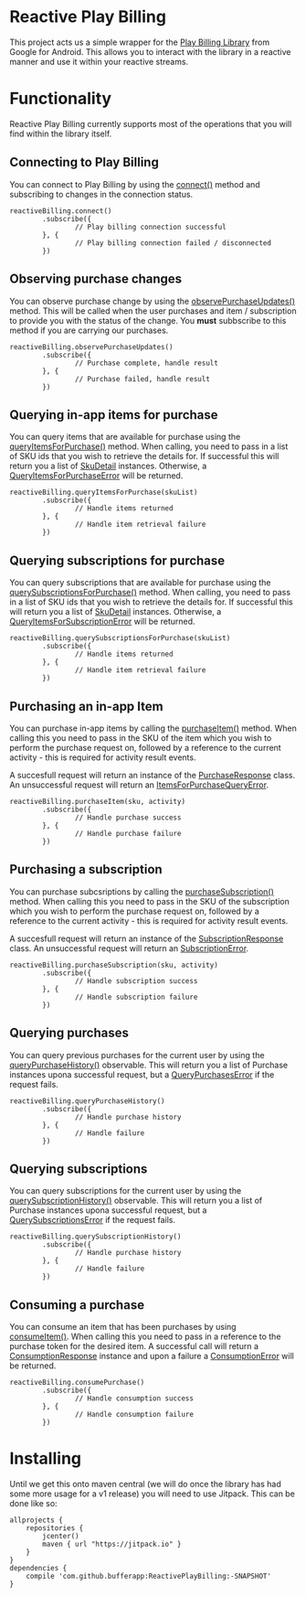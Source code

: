 # Reactive Play Billing

This project acts us a simple wrapper for the [Play Billing Library](https://developer.android.com/google/play/billing/billing_library.html) from Google for Android. This allows you to interact with the library in a reactive manner and use it within your reactive streams.

# Functionality

Reactive Play Billing currently supports most of the operations that you will find within the library itself.

## Connecting to Play Billing

You can connect to Play Billing by using the [connect()](https://github.com/bufferapp/ReactivePlayBilling/blob/master/lib/src/main/java/org/buffer/android/reactiveplaybilling/RxBilling.kt#L26) method and subscribing to changes in the connection status.

    reactiveBilling.connect()
            .subscribe({
                    // Play billing connection successful
            }, {
                    // Play billing connection failed / disconnected
            })

## Observing purchase changes

You can observe purchase change by using the [observePurchaseUpdates()](https://github.com/bufferapp/ReactivePlayBilling/blob/master/lib/src/main/java/org/buffer/android/reactiveplaybilling/RxBilling.kt#L45) method. This will be called when the user purchases and item / subscription to provide you with the status of the change. You **must** subbscribe to this method if you are carrying our purchases.

    reactiveBilling.observePurchaseUpdates()
            .subscribe({
                    // Purchase complete, handle result
            }, {
                    // Purchase failed, handle result
            })

## Querying in-app items for purchase

You can query items that are available for purchase using the [queryItemsForPurchase()](https://github.com/bufferapp/ReactivePlayBilling/blob/master/lib/src/main/java/org/buffer/android/reactiveplaybilling/RxBilling.kt#L49) method. When calling, you need to pass in a list of SKU ids that you wish to retrieve the details for. If successful this will return you a list of [SkuDetail](https://developer.android.com/reference/com/android/billingclient/api/SkuDetails.html) instances. Otherwise, a [QueryItemsForPurchaseError](https://github.com/bufferapp/ReactivePlayBilling/blob/master/lib/src/main/java/org/buffer/android/reactiveplaybilling/model/ItemsForPurchaseResponse.kt) will be returned.

    reactiveBilling.queryItemsForPurchase(skuList)
            .subscribe({
                    // Handle items returned
            }, {
                    // Handle item retrieval failure
            })
            
## Querying subscriptions for purchase

You can query subscriptions that are available for purchase using the [querySubscriptionsForPurchase()](https://github.com/bufferapp/ReactivePlayBilling/blob/master/lib/src/main/java/org/buffer/android/reactiveplaybilling/RxBilling.kt#L63) method. When calling, you need to pass in a list of SKU ids that you wish to retrieve the details for. If successful this will return you a list of [SkuDetail](https://developer.android.com/reference/com/android/billingclient/api/SkuDetails.html) instances. Otherwise, a [QueryItemsForSubscriptionError](https://github.com/bufferapp/ReactivePlayBilling/blob/master/lib/src/main/java/org/buffer/android/reactiveplaybilling/model/ItemsForSubscriptionQueryError.kt) will be returned.

    reactiveBilling.querySubscriptionsForPurchase(skuList)
            .subscribe({
                    // Handle items returned
            }, {
                    // Handle item retrieval failure
            })
            
## Purchasing an in-app Item

You can purchase in-app items by calling the [purchaseItem()](https://github.com/bufferapp/ReactivePlayBilling/blob/master/lib/src/main/java/org/buffer/android/reactiveplaybilling/RxBilling.kt#L78) method. When calling this you need to pass in the SKU of the item which you wish to perform the purchase request on, followed by a reference to the current activity - this is required for activity result events.

A succesfull request will return an instance of the [PurchaseResponse](https://github.com/bufferapp/ReactivePlayBilling/blob/master/lib/src/main/java/org/buffer/android/reactiveplaybilling/model/PurchaseResponse.kt) class. An unsuccessful request will return an [ItemsForPurchaseQueryError](https://github.com/bufferapp/ReactivePlayBilling/blob/master/lib/src/main/java/org/buffer/android/reactiveplaybilling/model/ItemsForPurchaseResponse.kt).

    reactiveBilling.purchaseItem(sku, activity)
            .subscribe({
                    // Handle purchase success
            }, {
                    // Handle purchase failure
            })
            
            
## Purchasing a subscription

You can purchase subcsriptions by calling the [purchaseSubscription()](https://github.com/bufferapp/ReactivePlayBilling/blob/master/lib/src/main/java/org/buffer/android/reactiveplaybilling/RxBilling.kt#L132) method. When calling this you need to pass in the SKU of the subscription which you wish to perform the purchase request on, followed by a reference to the current activity - this is required for activity result events.

A succesfull request will return an instance of the [SubscriptionResponse](https://github.com/bufferapp/ReactivePlayBilling/blob/master/lib/src/main/java/org/buffer/android/reactiveplaybilling/model/SubscriptionResponse.kt) class. An unsuccessful request will return an [SubscriptionError](https://github.com/bufferapp/ReactivePlayBilling/blob/master/lib/src/main/java/org/buffer/android/reactiveplaybilling/model/SubscriptionError.kt).

    reactiveBilling.purchaseSubscription(sku, activity)
            .subscribe({
                    // Handle subscription success
            }, {
                    // Handle subscription failure
            })
            
## Querying purchases

You can query previous purchases for the current user by using the [queryPurchaseHistory()](https://github.com/bufferapp/ReactivePlayBilling/blob/master/lib/src/main/java/org/buffer/android/reactiveplaybilling/ReactivePlayBilling.kt#L92) observable. This will return you a list of Purchase instances upona successful request, but a [QueryPurchasesError](https://github.com/bufferapp/ReactivePlayBilling/blob/master/lib/src/main/java/org/buffer/android/reactiveplaybilling/model/QueryPurchasesResponse.kt) if the request fails.

    reactiveBilling.queryPurchaseHistory()
            .subscribe({
                    // Handle purchase history
            }, {
                    // Handle failure
            })
            
## Querying subscriptions

You can query subscriptions for the current user by using the [querySubscriptionHistory()](https://github.com/bufferapp/ReactivePlayBilling/blob/master/lib/src/main/java/org/buffer/android/reactiveplaybilling/ReactivePlayBilling.kt#L104) observable. This will return you a list of Purchase instances upona successful request, but a [QuerySubscriptionsError](https://github.com/bufferapp/ReactivePlayBilling/blob/master/lib/src/main/java/org/buffer/android/reactiveplaybilling/model/QuerySubscriptionsError.kt) if the request fails.

    reactiveBilling.querySubscriptionHistory()
            .subscribe({
                    // Handle purchase history
            }, {
                    // Handle failure
            })
            
 ## Consuming a purchase

You can consume an item that has been purchases by using [consumeItem()](https://github.com/bufferapp/ReactivePlayBilling/blob/master/lib/src/main/java/org/buffer/android/reactiveplaybilling/ReactivePlayBilling.kt#L118). When calling this you need to pass in a reference to the purchase token for the desired item. A successful call will return a [ConsumptionResponse](https://github.com/bufferapp/ReactivePlayBilling/blob/master/lib/src/main/java/org/buffer/android/reactiveplaybilling/model/ConsumptionResponse.kt) instance and upon a failure a [ConsumptionError](https://github.com/bufferapp/ReactivePlayBilling/blob/master/lib/src/main/java/org/buffer/android/reactiveplaybilling/model/ConsumptionError.kt) will be returned.

    reactiveBilling.consumePurchase()
            .subscribe({
                    // Handle consumption success
            }, {
                    // Handle consumption failure
            })

 # Installing
 
 Until we get this onto maven central (we will do once the library has had some more usage for a v1 release) you will need to use Jitpack. This can be done like so:
 
    allprojects {
        repositories {
            jcenter()
            maven { url "https://jitpack.io" }
        }
    }
    dependencies {
        compile 'com.github.bufferapp:ReactivePlayBilling:-SNAPSHOT'
    }
